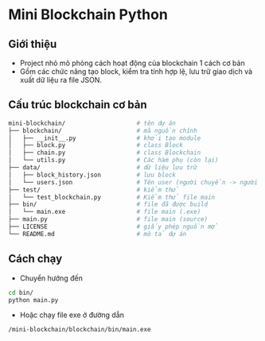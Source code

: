 # Mini Blockchain Python

## Giới thiệu
- Project nhỏ mô phỏng cách hoạt động của blockchain 1 cách cơ bản 
- Gồm các chức năng tạo block, kiểm tra tính hợp lệ, lưu trữ giao dịch và xuất dữ liệu ra file JSON. 

## Cấu trúc blockchain cơ bản

<!--
```bash
mini-blockchain/
├── blockchain/
│   ├── __init__.py
│   ├── block.py
│   ├── chain.py
│   └── utils.py
├── data/
│   ├── coins.json
│   └── users.json
├── test/
│   └── test_blockchain.py
├── bin/
│   └── main.exe
├── main.py
├── LICENSE
└── README.md

```
- mini-blockchain: folder chính
- blockchain: chứa source code chính
    + init: khởi tạo
    + block: class block
    + chain: class chain
    + utils: các hàm phụ 
- data: chứa dữ liệu block
    + users: tên người nhận và chuyển
    + block_history: lịch sử block
- tests: test file trước khi cho ra file main
- main: file chính
-->
```bash
mini-blockchain/                    # tên dự án 
├── blockchain/                     # mã nguồn chính
│   ├── __init__.py                 # khởi tạo module
│   ├── block.py                    # class Block
│   ├── chain.py                    # class Blockchain
│   └── utils.py                    # Các hàm phụ (còn lại)
├── data/                           # dữ liệu lưu trữ 
│   ├── block_history.json          # lưu block
│   └── users.json                  # Tên user (người chuyển -> người nhận)
├── test/                           # kiểm thử
│   └── test_blockchain.py          # Kiểm thử file main
├── bin/                            # file đã được build
│   └── main.exe                    # file main (.exe)
├── main.py                         # file main (source)
├── LICENSE                         # giấy phép nguồn mở
└── README.md                       # mô tả dự án 
```

## Cách chạy 

- Chuyển hướng đến 
```bash
cd bin/
python main.py
```
- Hoặc chạy file exe ở đường dẫn
```bash
/mini-blockchain/blockchain/bin/main.exe
```

